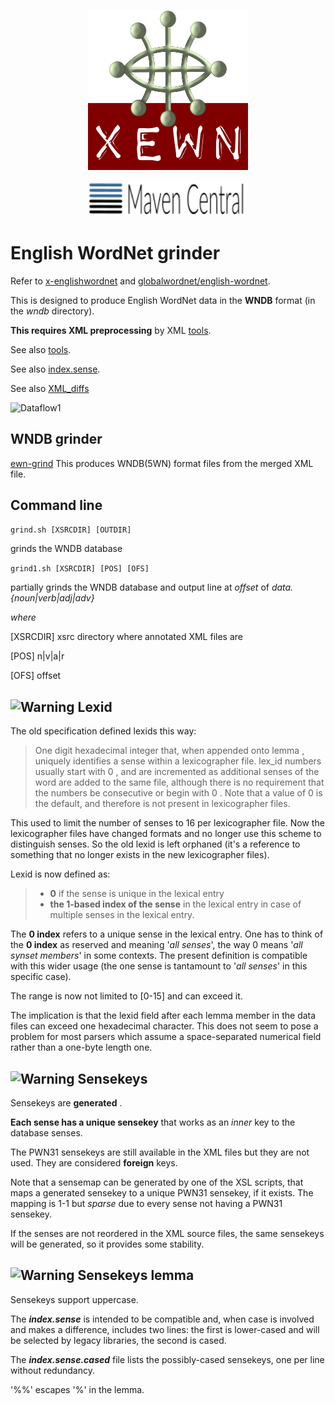 <p align="center">
<img width="256" height="256" src="images/xewn2.png">
</p>
<p align="center">
<img width="256"src="images/mavencentral.png">
</p>

# English WordNet grinder


Refer to [x-englishwordnet](https://github.com/x-englishwordnet) and [globalwordnet/english-wordnet](https://github.com/globalwordnet/english-wordnet).

This is designed to produce English WordNet data in the **WNDB** format (in the _wndb_ directory). 

**This requires XML preprocessing** by XML [tools](https://github.com/x-englishwordnet/xml-transform-merge-validate).

See also [tools](https://github.com/x-englishwordnet/xewn/README-tools.md).

See also [index.sense](https://github.com/x-englishwordnet/xewn/README-index.senses.md).

See also [XML_diffs](https://github.com/x-englishwordnet/xewn/README-XML_diff.md)

![Dataflow1](images/dataflow1.png  "Dataflow")

## WNDB grinder

[ewn-grind](https://github.com/1313ou/ewn-grind) 
This produces WNDB(5WN) format files from the merged XML file.

## Command line

`grind.sh [XSRCDIR] [OUTDIR]`

grinds the WNDB database


`grind1.sh [XSRCDIR] [POS] [OFS]`

partially grinds the WNDB database and output line at *offset* of *data.{noun|verb|adj|adv}*

*where*

[XSRCDIR] xsrc directory where annotated XML files are

[POS]     n|v|a|r

[OFS]     offset

## ![Warning](images/star.png  "Warning") Lexid

The old specification defined lexids this way:

> One digit hexadecimal integer that, when appended onto lemma , uniquely
> identifies a sense within a lexicographer file. lex_id numbers usually
> start with 0 , and are incremented as additional senses of the word are
> added to the same file, although there is no requirement that the
> numbers be consecutive or begin with 0 . Note that a value of 0 is the
> default, and therefore is not present in lexicographer files.

This used to limit the number of senses to 16 per lexicographer file. Now the lexicographer files have changed formats and no longer use this scheme to distinguish senses. So the old lexid is left orphaned (it's a reference to something that no longer exists in the new lexicographer files).

Lexid is now defined as:
> - __0__ if the sense is unique in the lexical entry
> - __the 1-based index of the sense__ in the lexical entry in case of multiple senses in the lexical entry.

The __0 index__ refers to a unique sense in the lexical entry. One has to think of the __0 index__ as reserved and meaning '*all senses*', the way 0 means '*all synset members*' in some contexts. The present definition is compatible with this wider usage (the one sense is tantamount to '*all senses*' in this specific case).

The range is now not limited to [0-15] and can exceed it.

The implication is that the lexid field after each lemma member in the data files can exceed one hexadecimal character. This does not seem to pose a problem for most parsers which assume a space-separated numerical field rather than a one-byte length one.

## ![Warning](images/star.png  "Warning") Sensekeys

Sensekeys are __generated__ .

__Each sense has a unique sensekey__ that works as an *inner* key to the database senses.

The PWN31 sensekeys are still available in the XML files but they are not used. They are considered __foreign__ keys.

Note that a sensemap can be generated by one of the XSL scripts, that maps a generated sensekey to a unique PWN31 sensekey, if it exists. The mapping is 1-1 but *sparse* due to every sense not having a PWN31 sensekey.

If the senses are not reordered in the XML source files, the same sensekeys will be generated, so it provides some stability.


## ![Warning](images/star.png  "Warning") Sensekeys lemma

Sensekeys support uppercase.

The ***index.sense*** is intended to be compatible and, when case is involved and makes a difference, includes two lines: the first is lower-cased and will be selected by legacy libraries, the second is cased.

The ***index.sense.cased*** file lists the possibly-cased sensekeys, one per line without redundancy.

'%%' escapes '%' in the lemma.
